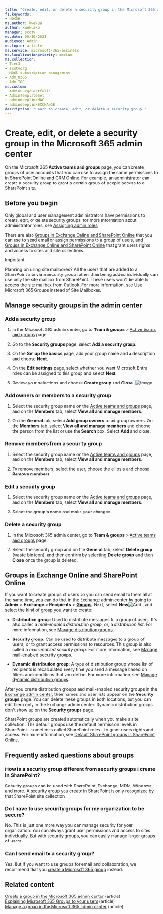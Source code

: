 ```yaml
---
title: "Create, edit, or delete a security group in the Microsoft 365 admin center"
f1.keywords:
- NOCSH
ms.author: kwekua
author: kwekuako
manager: scotv
ms.date: 09/19/2023
audience: Admin
ms.topic: article
ms.service: microsoft-365-business
ms.localizationpriority: medium
ms.collection:
- Tier3
- scotvorg 
- M365-subscription-management 
- Adm_O365
- Adm_TOC
ms.custom: 
- AdminSurgePortfolio
- AdminTemplateSet
- admindeeplinkMAC
- admindeeplinkEXCHANGE
description: "Learn to create, edit, or delete a security group."
---
```


# Create, edit, or delete a security group in the Microsoft 365 admin center

On the Microsoft 365 **Active teams and groups** page, you can create groups of user accounts that you can use to assign the same permissions to in SharePoint Online and CRM Online. For example, an administrator can create a security group to grant a certain group of people access to a SharePoint site.

## Before you begin

Only global and user management administrators have permissions to create, edit, or delete security groups; for more information about administrator roles, see [Assigning admin roles](../add-users/assign-admin-roles.md).
  
There are also [Groups in Exchange Online and SharePoint Online](#groups-in-exchange-online-and-sharepoint-online) that you can use to send email or assign permissions to a group of users, and [Groups in Exchange Online and SharePoint Online](#groups-in-exchange-online-and-sharepoint-online) that grant users rights and access to sites and site collections.
  
> [!IMPORTANT]
> Planning on using site mailboxes? All the users that are added to a SharePoint site via a security group rather than being added individually can use only the site mailbox from SharePoint. These users won't be able to access the site mailbox from Outlook. For more information, see [Use Microsoft 365 Groups instead of Site Mailboxes](https://support.microsoft.com/office/737d6b1f-67cc-41fe-8db8-f2d09dd1673b).
  
## Manage security groups in the admin center

### Add a security group

1. In the Microsoft 365 admin center, go to **Team & groups** > <a href="https://go.microsoft.com/fwlink/p/?linkid=2052855" target="_blank">Active teams and groups</a> page.
  
2. Go to the **Security groups** page, select **Add a security group**.

3. On the **Set up the basics** page, add your group name and a description and choose **Next**.

4. On the **Edit settings** page, select whether you want Microsoft Entra roles can be assigned to this group and select **Next**.

5. Review your selections and choose **Create group** and **Close**.
![image](https://github.com/MicrosoftDocs/microsoft-365-docs/assets/10901109/2210f380-a7be-4d1b-b3c1-d00f3231f995)

### Add owners or members to a security group

1. Select the security group name on the <a href="https://go.microsoft.com/fwlink/p/?linkid=2052855" target="_blank">Active teams and groups</a> page, and on the **Members** tab, select **View all and manage members**.

2. On the **General** tab, select **Add group owners** to ad group owners. On the **Members** tab, select **View all and manage members** and choose the person from the list or use the **Search** box. Select **Add** and close.

### Remove members from a security group

1. Select the security group name on the <a href="https://go.microsoft.com/fwlink/p/?linkid=2052855" target="_blank">Active teams and groups</a> page, and on the **Members** tab, select **View all and manage members**.

2. To remove members, select the user, choose the ellipsis and choose **Remove members**.
  
### Edit a security group

1. Select the security group name on the <a href="https://go.microsoft.com/fwlink/p/?linkid=2052855" target="_blank">Active teams and groups</a> page, and on the **Members** tab, select **View all and manage members**.
  
2. Select the group's name and make your changes.

### Delete a security group

1. In the Microsoft 365 admin center, go to **Team & groups** > <a href="https://go.microsoft.com/fwlink/p/?linkid=2052855" target="_blank">Active teams and groups</a> page.

2. Select the security group and on the **General** tab, select **Delete group** (waste bin icon), and then confirm by selecting **Delete group** and then **Close** once the group is deleted.

## Groups in Exchange Online and SharePoint Online

If you want to create groups of users so you can send email to them all at the same time, you can do that in the Exchange admin center by going to **Admin** \> **Exchange** \> **Recipients** \> <a href="https://go.microsoft.com/fwlink/?linkid=2183233" target="_blank">**Groups**</a>. Next, select **New**![Add.](../../media/328ffb57-5f31-430a-b653-4a6b8e76d338.png), and select the kind of group you want to create:
  
- **Distribution group**: Used to distribute messages to a group of users. It's also called a  *mail-enabled distribution group*, or, a  *distribution list*. For more information, see [Manage distribution groups](/exchange/recipients-in-exchange-online/manage-distribution-groups/manage-distribution-groups).

- **Security group**: Can be used to distribute messages to a group of users, or to grant access permissions to resources. This group is also called a *mail-enabled security group*. For more information, see [Manage mail-enabled security groups](/Exchange/recipients/mail-enabled-security-groups).

- **Dynamic distribution group**: A type of distribution group whose list of recipients is recalculated every time you send a message based on filters and conditions that you define. For more information, see [Manage dynamic distribution groups](/Exchange/recipients/dynamic-distribution-groups/dynamic-distribution-groups).

After you create distribution groups and mail-enabled security groups in the <a href="https://go.microsoft.com/fwlink/p/?linkid=2059104" target="_blank">Exchange admin center</a>, their names and user lists appear on the **Security groups** page. You can delete these groups in both locations, but you can edit them only in the Exchange admin center. Dynamic distribution groups don't show up on the **Security groups** page.
  
 SharePoint groups are created automatically when you make a site collection. The default groups use the default permission levels in SharePoint—sometimes called SharePoint roles—to grant users rights and access. For more information, see [Default SharePoint groups in SharePoint Online](/sharepoint/default-sharepoint-groups).

## Frequently asked questions about groups

### How is a security group different from security groups I create in SharePoint?

Security groups can be used with SharePoint, Exchange, MDM, Windows, and more. A security group you create in SharePoint is only recognized by that SharePoint site collection.

### Do I have to use security groups for my organization to be secure?

No. This is just one more way you can manage security for your organization. You can always grant user permissions and access to sites individually. But with security groups, you can easily manage larger groups of users.

### Can I send email to a security group?

Yes. But if you want to use groups for email and collaboration, we recommend that you [create a Microsoft 365 group](../create-groups/create-groups.md) instead.

## Related content

[Create a group in the Microsoft 365 admin center](../create-groups/create-groups.md) (article)\
[Explaining Microsoft 365 Groups to your users](../create-groups/explain-groups-knowledge-worker.md) (article)\
[Manage a group in the Microsoft 365 admin center](../create-groups/manage-groups.md) (article)
